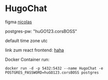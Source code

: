 # HugoChat
figma
[nicolas](https://www.figma.com/file/50LPnzsXiyuAFFxgQnlHzO/Untitled?node-id=0%3A1)


postgres-pw: "huGO123.corsBOSS"

default time zone utc


link zum react frontend: [haha](http://localhost:3000/)



Docker Container run: 

`docker run -d -p 5432:5432 --name HugoChat -e POSTGRES_PASSWORD=huGO123.corsBOSS postgres`
